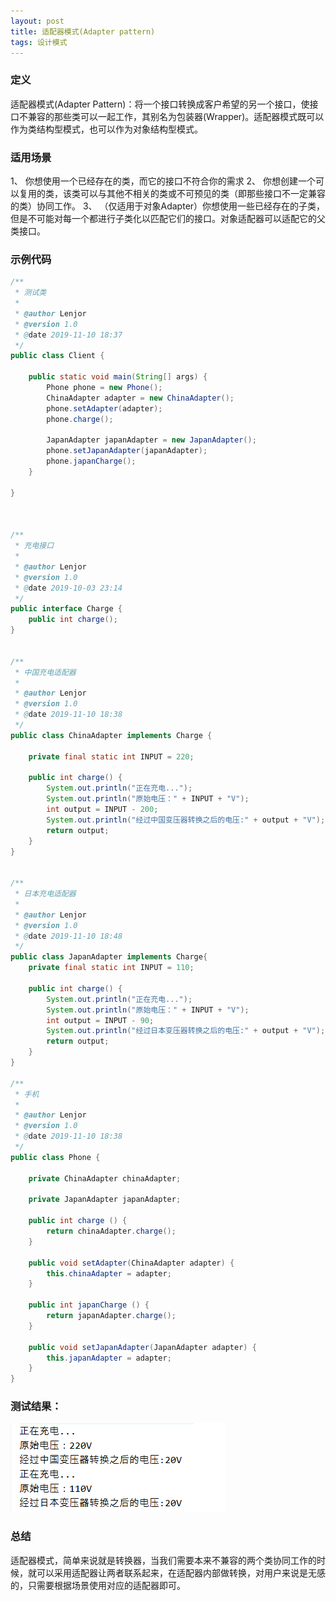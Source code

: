 ```yaml
---
layout: post
title: 适配器模式(Adapter pattern)
tags: 设计模式   
---
```


### 定义
适配器模式(Adapter Pattern)：将一个接口转换成客户希望的另一个接口，使接口不兼容的那些类可以一起工作，其别名为包装器(Wrapper)。适配器模式既可以作为类结构型模式，也可以作为对象结构型模式。

### 适用场景
1、 你想使用一个已经存在的类，而它的接口不符合你的需求
2、 你想创建一个可以复用的类，该类可以与其他不相关的类或不可预见的类（即那些接口不一定兼容的类）协同工作。
3、 （仅适用于对象Adapter）你想使用一些已经存在的子类，但是不可能对每一个都进行子类化以匹配它们的接口。对象适配器可以适配它的父类接口。


### 示例代码

``` java
/**
 * 测试类
 *
 * @author Lenjor
 * @version 1.0
 * @date 2019-11-10 18:37
 */
public class Client {

    public static void main(String[] args) {
        Phone phone = new Phone();
        ChinaAdapter adapter = new ChinaAdapter();
        phone.setAdapter(adapter);
        phone.charge();

        JapanAdapter japanAdapter = new JapanAdapter();
        phone.setJapanAdapter(japanAdapter);
        phone.japanCharge();
    }

}



/**
 * 充电接口
 *
 * @author Lenjor
 * @version 1.0
 * @date 2019-10-03 23:14
 */
public interface Charge {
    public int charge();
}


/**
 * 中国充电适配器
 *
 * @author Lenjor
 * @version 1.0
 * @date 2019-11-10 18:38
 */
public class ChinaAdapter implements Charge {

    private final static int INPUT = 220;

    public int charge() {
        System.out.println("正在充电...");
        System.out.println("原始电压：" + INPUT + "V");
        int output = INPUT - 200;
        System.out.println("经过中国变压器转换之后的电压:" + output + "V");
        return output;
    }
}


/**
 * 日本充电适配器
 *
 * @author Lenjor
 * @version 1.0
 * @date 2019-11-10 18:48
 */
public class JapanAdapter implements Charge{
    private final static int INPUT = 110;

    public int charge() {
        System.out.println("正在充电...");
        System.out.println("原始电压：" + INPUT + "V");
        int output = INPUT - 90;
        System.out.println("经过日本变压器转换之后的电压:" + output + "V");
        return output;
    }
}

/**
 * 手机
 *
 * @author Lenjor
 * @version 1.0
 * @date 2019-11-10 18:38
 */
public class Phone {

    private ChinaAdapter chinaAdapter;

    private JapanAdapter japanAdapter;

    public int charge () {
        return chinaAdapter.charge();
    }

    public void setAdapter(ChinaAdapter adapter) {
        this.chinaAdapter = adapter;
    }

    public int japanCharge () {
        return japanAdapter.charge();
    }

    public void setJapanAdapter(JapanAdapter adapter) {
        this.japanAdapter = adapter;
    }
}

```


### 测试结果：
![](/images/posts/myBlog/2019-10-04-Design-Patterns-Adapter-01.png)


### 总结
适配器模式，简单来说就是转换器，当我们需要本来不兼容的两个类协同工作的时候，就可以采用适配器让两者联系起来，在适配器内部做转换，对用户来说是无感的，只需要根据场景使用对应的适配器即可。